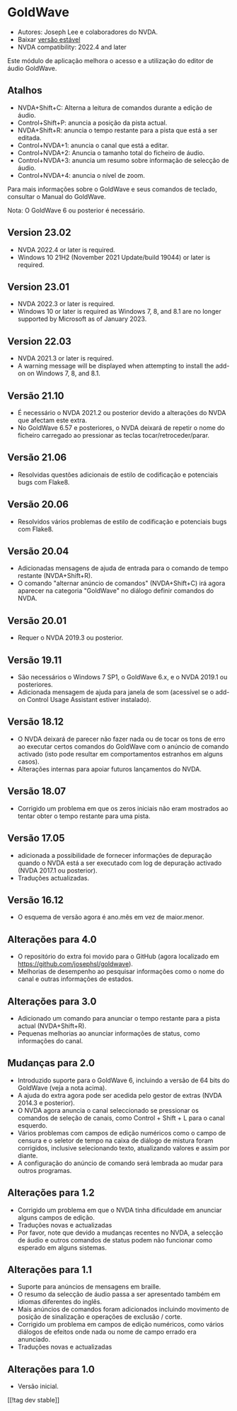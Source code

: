 # GoldWave #

* Autores: Joseph Lee e colaboradores do NVDA.
* Baixar [versão estável][1]
* NVDA compatibility: 2022.4 and later

Este módulo de aplicação melhora o acesso e a utilização do editor de áudio
GoldWave.

## Atalhos ##

* NVDA+Shift+C: Alterna a leitura de comandos durante a edição de áudio.
* Control+Shift+P: anuncia a posição da pista actual.
* NVDA+Shift+R: anuncia o tempo restante para a pista que está a ser
  editada.
* Control+NVDA+1: anuncia o canal que está a editar.
* Control+NVDA+2: Anuncia o tamanho total do ficheiro de áudio.
* Control+NVDA+3: anuncia um resumo sobre informação de selecção de áudio.
* Control+NVDA+4: anuncia o nível de zoom.

Para mais informações sobre o GoldWave e seus comandos de teclado, consultar
o Manual do GoldWave.

Nota: O GoldWave 6 ou posterior é necessário.

## Version 23.02

* NVDA 2022.4 or later is required.
* Windows 10 21H2 (November 2021 Update/build 19044) or later is required.

## Version 23.01

* NVDA 2022.3 or later is required.
* Windows 10 or later is required as Windows 7, 8, and 8.1 are no longer
  supported by Microsoft as of January 2023.

## Version 22.03

* NVDA 2021.3 or later is required.
* A warning message will be displayed when attempting to install the add-on
  on Windows 7, 8, and 8.1.

## Versão 21.10

* É necessário o NVDA 2021.2 ou posterior devido a alterações do NVDA que
  afectam este extra.
* No GoldWave 6.57 e posteriores, o NVDA deixará de repetir o nome do
  ficheiro carregado ao pressionar as teclas tocar/retroceder/parar.

## Versão 21.06

* Resolvidas questões adicionais de estilo de codificação e potenciais bugs
  com Flake8.

## Versão 20.06

* Resolvidos vários problemas de estilo de codificação e potenciais bugs com
  Flake8.

## Versão 20.04

* Adicionadas mensagens de ajuda de entrada para o comando de tempo restante
  (NVDA+Shift+R).
* O comando "alternar anúncio de comandos" (NVDA+Shift+C) irá agora aparecer
  na categoria "GoldWave" no diálogo definir comandos do NVDA.

## Versão 20.01

* Requer o NVDA 2019.3 ou posterior.

## Versão 19.11

* São necessários o Windows 7 SP1, o GoldWave 6.x, e o NVDA 2019.1 ou
  posteriores.
* Adicionada mensagem de ajuda para janela de som (acessível se o add-on
  Control Usage Assistant estiver instalado).

## Versão 18.12

* O NVDA deixará de parecer não fazer nada ou de tocar os tons de erro ao
  executar certos comandos do GoldWave com o anúncio de comando activado
  (isto pode resultar em comportamentos estranhos em alguns casos).
* Alterações internas para apoiar futuros lançamentos do NVDA.

## Versão 18.07

* Corrigido um problema em que os zeros iniciais não eram mostrados ao
  tentar obter o tempo restante para uma pista.

## Versão 17.05

* adicionada a possibilidade de fornecer informações de depuração quando o
  NVDA está a ser executado com log de depuração activado (NVDA 2017.1 ou
  posterior).
* Traduções actualizadas.

## Versão 16.12

* O esquema de versão agora é ano.mês em vez de maior.menor.

## Alterações para 4.0

* O repositório do extra foi movido para o GitHub (agora localizado em
  https://github.com/josephsl/goldwave).
* Melhorias de desempenho ao pesquisar informações como o nome do canal e
  outras informações de estados.

## Alterações para 3.0

* Adicionado um comando para anunciar o tempo restante para a pista actual
  (NVDA+Shift+R).
* Pequenas melhorias ao anunciar informações de status, como informações do
  canal.

## Mudanças para 2.0

* Introduzido suporte para o GoldWave 6, incluindo a versão de 64 bits do
  GoldWave (veja a nota acima).
* A ajuda do extra agora pode ser acedida pelo gestor de extras (NVDA 2014.3
  e posterior).
* O NVDA agora anuncia o canal seleccionado se pressionar os comandos de
  seleção de canais, como Control + Shift + L para o canal esquerdo.
* Vários problemas com campos de edição numéricos como o campo de censura e
  o seletor de tempo na caixa de diálogo de mistura foram corrigidos,
  inclusive selecionando texto, atualizando valores e assim por diante.
* A configuração do anúncio de comando será lembrada ao mudar para outros
  programas.

## Alterações para 1.2

* Corrigido um problema em que o NVDA tinha dificuldade em anunciar alguns
  campos de edição.
* Traduções novas e actualizadas
* Por favor, note que devido a mudanças recentes no NVDA, a selecção de
  áudio e outros comandos de status podem não funcionar como esperado em
  alguns sistemas.

## Alterações para 1.1

* Suporte para anúncios de mensagens em braille.
* O resumo da selecção de áudio passa a ser apresentado também em idiomas
  diferentes do inglês.
* Mais anúncios de comandos foram adicionados incluindo movimento de posição
  de sinalização e operações de exclusão / corte.
* Corrigido um problema em campos de edição numéricos, como vários diálogos
  de efeitos onde nada ou nome de campo errado era anunciado.
* Traduções novas e actualizadas

## Alterações para 1.0

* Versão inicial.

[[!tag dev stable]]

[1]: https://addons.nvda-project.org/files/get.php?file=goldwave
